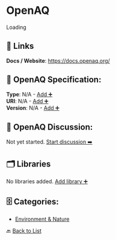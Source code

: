# OpenAQ

Loading

##  🔗 Links
**Docs / Website**: https://docs.openaq.org/

## 🧬 OpenAQ Specification:
**Type**: N/A - [Add ➕](https://github.com/apis-list/apis-list/edit/main/apis.yaml#L14304)  
**URI**: N/A - [Add ➕](https://github.com/apis-list/apis-list/edit/main/apis.yaml#L14304)  
**Version**: N/A - [Add ➕](https://github.com/apis-list/apis-list/edit/main/apis.yaml#L14304)

## 💬 OpenAQ Discussion:
Not yet started. [Start discussion ➡️](https://github.com/apis-list/apis-list/discussions/new)

## 🗂️ Libraries

No libraries added. [Add library ➕](https://github.com/apis-list/apis-list/edit/main/apis.yaml#L14304)    


## 🗄️ Categories:
- [Environment & Nature](https://github.com/apis-list/apis-list#environment--nature-)

🔙  [Back to List](https://github.com/apis-list/apis-list)
